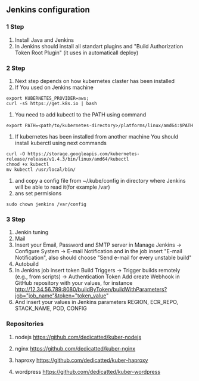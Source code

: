 ## Jenkins configuration

### 1 Step

1. Install Java and Jenkins
1. In Jenkins should install all standart plugins and "Build Authorization Token Root Plugin" (it uses in automaticall deploy)

### 2 Step
1. Next step depends on how kubernetes claster has been installed
1. If You used on Jenkins machine
```
export KUBERNETES_PROVIDER=aws;
curl -sS https://get.k8s.io | bash
```
1. You need to add kubectl to the PATH using command 
```
export PATH=<path/to/kubernetes-directory>/platforms/linux/amd64:$PATH
```
1. If kubernetes has been installed from another machine You should install kuberctl using next commands
```
curl -O https://storage.googleapis.com/kubernetes-release/release/v1.4.3/bin/linux/amd64/kubectl
chmod +x kubectl
mv kubectl /usr/local/bin/
```
1. and copy a config file from ~/.kube/config in directory where Jenkins will be able to read it(for example /var)
1. ans set permisions 
```
sudo chown jenkins /var/config
```


### 3 Step
1. Jenkin tuning
1. Mail
1. Insert your Email, Password and SMTP server in Manage Jenkins -> Configure System -> E-mail Notification and in the job insert "E-mail Notification", also should choose "Send e-mail for every unstable build"
1. Autobuild
1. In Jenkins job insert token Build Triggers -> Trigger builds remotely (e.g., from scripts) -> Authentication Token Add create Webhook in GitHub repository with your values, for instance  http://12.34.56.789:8080/buildByToken/buildWithParameters?job="job_name"&token="token_value"
1. And insert your values in Jenkins parameters REGION, ECR_REPO, STACK_NAME, POD, CONFIG

### Repositories

1. nodejs
https://github.com/dedicatted/kuber-nodejs

1. nginx
https://github.com/dedicatted/kuber-nginx

1. haproxy
https://github.com/dedicatted/kuber-haproxy

1. wordpress
https://github.com/dedicatted/kuber-wordpress



